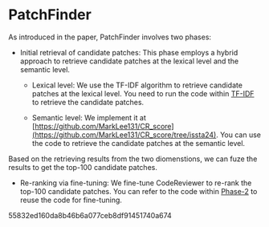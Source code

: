 # PatchFinder

As introduced in the paper, PatchFinder involves two phases:

- Initial retrieval of candidate patches: This phase employs a hybrid approach to retrieve candidate patches at the lexical level and the semantic level.
    - Lexical level: We use the TF-IDF algorithm to retrieve candidate patches at the lexical level. You need to run the code within [TF-IDF](./TF-IDF) to retrieve the candidate patches.

    - Semantic level: We implement it at [https://github.com/MarkLee131/CR_score](https://github.com/MarkLee131/CR_score/tree/issta24). You can use the code to retrieve the candidate patches at the semantic level. 

Based on the retrieving results from the two diomenstions, we can fuze the results to get the top-100 candidate patches.

- Re-ranking via fine-tuning: We fine-tune CodeReviewer to re-rank the top-100 candidate patches. You can refer to the code within [Phase-2](./Phase-2) to reuse the code for fine-tuning.



55832ed160da8b46b6a077ceb8df91451740a674
